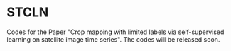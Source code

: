 # STCLN

Codes for the Paper "Crop mapping with limited labels via self-supervised learning on satellite image time series".
The codes will be released soon.
